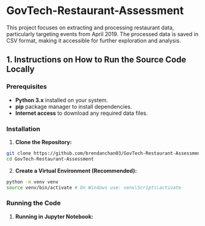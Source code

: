 # GovTech-Restaurant-Assessment
This project focuses on extracting and processing restaurant data, particularly targeting events from April 2019. The processed data is saved in CSV format, making it accessible for further exploration and analysis.
## 1. Instructions on How to Run the Source Code Locally
### Prerequisites
- **Python 3.x** installed on your system.
- **pip** package manager to install dependencies.
- **Internet access** to download any required data files.
### Installation
1. **Clone the Repository:**
```bash
git clone https://github.com/brendanchan03/GovTech-Restaurant-Assessment.git
cd GovTech-Restaurant-Assessment
```
2. **Create a Virtual Environment (Recommended):**
```bash
python -m venv venv
source venv/bin/activate # On Windows use: venv\Scripts\activate
```
### Running the Code
1. **Running in Jupyter Notebook:**


